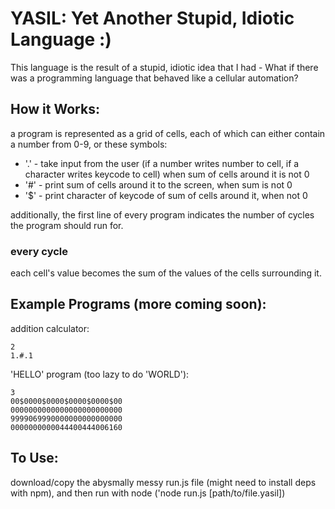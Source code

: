 # YASIL: Yet Another Stupid, Idiotic Language :)
This language is the result of a stupid, idiotic idea that I had - What if there was a programming language that behaved like a cellular automation?

## How it Works:
a program is represented as a grid of cells, each of which can either contain a number from 0-9, or these symbols:
- '.' - take input from the user (if a number writes number to cell, if a character writes keycode to cell) when sum of cells around it is not 0
- '#' - print sum of cells around it to the screen, when sum is not 0
- '$' - print character of keycode of sum of cells around it, when not 0

additionally, the first line of every program indicates the number of cycles the program should run for.

### every cycle

each cell's value becomes the sum of the values of the cells surrounding it.

## Example Programs (more coming soon):
addition calculator:
```
2
1.#.1
```

'HELLO' program (too lazy to do 'WORLD'):
```
3
00$0000$0000$0000$0000$00
0000000000000000000000000
9999069990000000000000000
0000000000044400444006160
```

## To Use:
download/copy the abysmally messy run.js file (might need to install deps with npm), and then run with node ('node run.js \[path/to/file.yasil\])